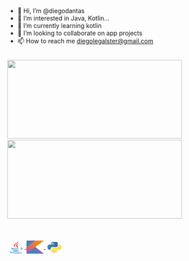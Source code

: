 - 👋 Hi, I’m @diegodantas
- 👀 I’m interested in Java, Kotlin...
- 🌱 I’m currently learning kotlin
- 💞️ I’m looking to collaborate on app projects
- 📫 How to reach me diegolegalster@gmail.com

##

<div>
  <a href="https://github.com/diegodantas">
  <img height="180em" width="400" src="https://github-readme-stats.vercel.app/api?username=diegodantas&show_icons=true&theme=dracula&include_all_commits=true&count_private=true"/>
  <img height="180em" width="400" src="https://github-readme-stats.vercel.app/api/top-langs/?username=diegodantas&hide=contribs&layout=compact&langs_count=7&theme=dracula"/>
</div>
  
##
  
<div style="display: inline_block"><br>
  <img align="center" alt="Diego-Java" height="30" width="40" src="https://raw.githubusercontent.com/devicons/devicon/master/icons/java/java-original.svg">
  <img align="center" alt="Diego-Java" height="30" width="40" src="https://raw.githubusercontent.com/devicons/devicon/master/icons/kotlin/kotlin-original.svg">
    <img align="center" alt="Diego-Java" height="30" width="40" src="https://raw.githubusercontent.com/devicons/devicon/master/icons/python/python-original.svg">
</div>
